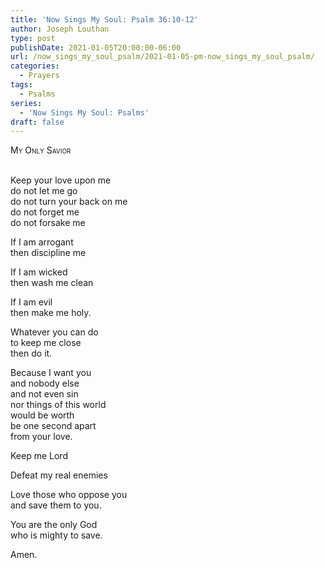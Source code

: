 ```yaml
---
title: 'Now Sings My Soul: Psalm 36:10-12'
author: Joseph Louthan
type: post
publishDate: 2021-01-05T20:00:00-06:00
url: /now_sings_my_soul_psalm/2021-01-05-pm-now_sings_my_soul_psalm/
categories:
  - Prayers
tags:
  - Psalms
series:
  - 'Now Sings My Soul: Psalms'
draft: false
---
```

<div style="font-variant: small-caps;">
My Only Savior
</div>
&nbsp;

Keep your love upon me  
  do not let me go  
  do not turn your back on me  
  do not forget me  
  do not forsake me  
  
If I am arrogant  
  then discipline me  
  
If I am wicked  
  then wash me clean  
  
If I am evil  
  then make me holy.  
  
Whatever you can do  
  to keep me close  
  then do it.  
  
Because I want you  
  and nobody else  
  and not even sin  
  nor things of this world  
  would be worth  
  be one second apart  
  from your love.  
  
Keep me Lord  
  
Defeat my real enemies  
  
Love those who oppose you  
  and save them to you.  
  
You are the only God  
  who is mighty to save.  
  
Amen.  
